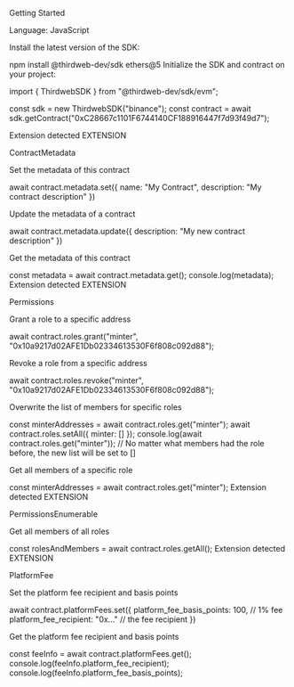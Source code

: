 Getting Started

Language: JavaScript

Install the latest version of the SDK:

npm install @thirdweb-dev/sdk ethers@5
Initialize the SDK and contract on your project:

import { ThirdwebSDK } from "@thirdweb-dev/sdk/evm";

const sdk = new ThirdwebSDK("binance");
const contract = await sdk.getContract("0xC28667c1101F6744140CF188916447f7d93f49d7");

Extension detected
EXTENSION

ContractMetadata

Set the metadata of this contract

await contract.metadata.set({
  name: "My Contract",
  description: "My contract description"
})

Update the metadata of a contract

await contract.metadata.update({
  description: "My new contract description"
})

Get the metadata of this contract

const metadata = await contract.metadata.get();
console.log(metadata);
Extension detected
EXTENSION

Permissions

Grant a role to a specific address

await contract.roles.grant("minter", "0x10a9217d02AFE1Db02334613530F6f808c092d88");

Revoke a role from a specific address

await contract.roles.revoke("minter", "0x10a9217d02AFE1Db02334613530F6f808c092d88");

Overwrite the list of members for specific roles

const minterAddresses = await contract.roles.get("minter");
await contract.roles.setAll({
 minter: []
});
console.log(await contract.roles.get("minter")); // No matter what members had the role before, the new list will be set to []

Get all members of a specific role

const minterAddresses = await contract.roles.get("minter");
Extension detected
EXTENSION

PermissionsEnumerable

Get all members of all roles

const rolesAndMembers = await contract.roles.getAll();
Extension detected
EXTENSION

PlatformFee

Set the platform fee recipient and basis points

await contract.platformFees.set({
  platform_fee_basis_points: 100, // 1% fee
  platform_fee_recipient: "0x..." // the fee recipient
})

Get the platform fee recipient and basis points

const feeInfo = await contract.platformFees.get();
console.log(feeInfo.platform_fee_recipient);
console.log(feeInfo.platform_fee_basis_points);
